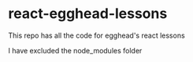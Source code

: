 # react-egghead-lessons
This repo has all the code for egghead's react lessons

I have excluded the node_modules folder

